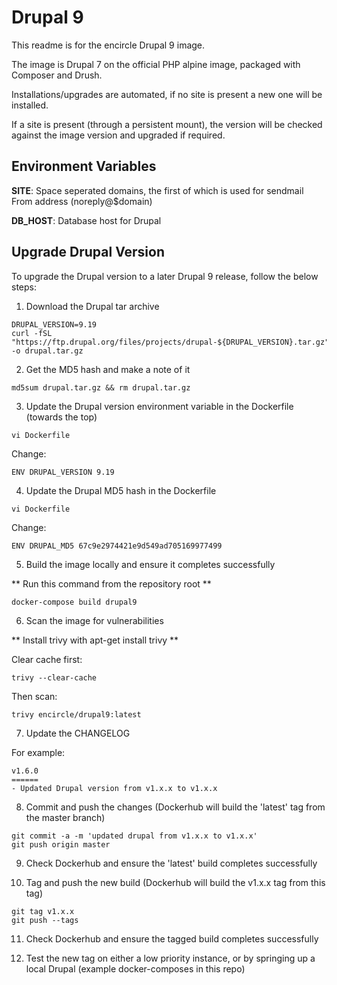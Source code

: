 # Drupal 9

This readme is for the encircle Drupal 9 image.

The image is Drupal 7 on the official PHP alpine image, packaged with Composer and Drush.

Installations/upgrades are automated, if no site is present a new one will be installed.

If a site is present (through a persistent mount), the version will be checked against the image version and upgraded if required.

## Environment Variables

**SITE**: Space seperated domains, the first of which is used for sendmail From address (noreply@$domain)

**DB_HOST**: Database host for Drupal

## Upgrade Drupal Version

To upgrade the Drupal version to a later Drupal 9 release, follow the below steps:

1. Download the Drupal tar archive

```
DRUPAL_VERSION=9.19
curl -fSL "https://ftp.drupal.org/files/projects/drupal-${DRUPAL_VERSION}.tar.gz" -o drupal.tar.gz
```

2. Get the MD5 hash and make a note of it

```
md5sum drupal.tar.gz && rm drupal.tar.gz
```

3. Update the Drupal version environment variable in the Dockerfile (towards the top)

```
vi Dockerfile
```

Change:

```
ENV DRUPAL_VERSION 9.19
```

4. Update the Drupal MD5 hash in the Dockerfile

```
vi Dockerfile
```

Change:

```
ENV DRUPAL_MD5 67c9e2974421e9d549ad705169977499
```

5. Build the image locally and ensure it completes successfully

** Run this command from the repository root **

```
docker-compose build drupal9
```

6. Scan the image for vulnerabilities

** Install trivy with apt-get install trivy **

Clear cache first:

```
trivy --clear-cache
```

Then scan:

```
trivy encircle/drupal9:latest
```

7. Update the CHANGELOG

For example:

```
v1.6.0
======
- Updated Drupal version from v1.x.x to v1.x.x
```

8. Commit and push the changes (Dockerhub will build the 'latest' tag from the master branch)

```
git commit -a -m 'updated drupal from v1.x.x to v1.x.x'
git push origin master
```

9. Check Dockerhub and ensure the 'latest' build completes successfully

10. Tag and push the new build (Dockerhub will build the v1.x.x tag from this tag)

```
git tag v1.x.x
git push --tags
```

11. Check Dockerhub and ensure the tagged build completes successfully

12. Test the new tag on either a low priority instance, or by springing up a local Drupal (example docker-composes in this repo)
